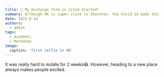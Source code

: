 ```yaml
---
title: 👀 My Exchange Term in CityU Started!
summary: Although HK is super close to Shenzhen, the Covid-19 made this journey really hard...
date: 2021-8-14
authors:
  - admin
tags:
  - Academic
  - Markdown
image:
  caption: 'First selfie in HK'
---
```


It was really hard to isolate for 2 weeks😷. However, heading to a new place always makes people excited.